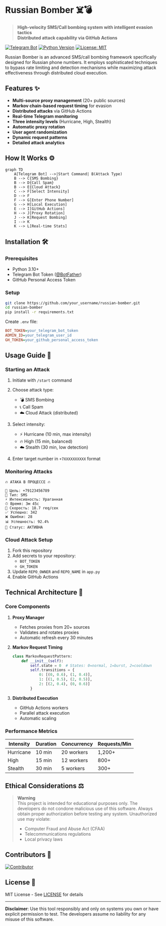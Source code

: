 # Russian Bomber ☠️💣

> **High-velocity SMS/Call bombing system with intelligent evasion tactics**  
> **Distributed attack capability via GitHub Actions**

[![Telegram Bot](https://img.shields.io/badge/Telegram-Bot-blue?logo=telegram)](https://t.me/your_bot)
[![Python Version](https://img.shields.io/badge/Python-3.10%2B-blue?logo=python)](https://python.org)
[![License: MIT](https://img.shields.io/badge/License-MIT-yellow.svg)](https://opensource.org/licenses/MIT)

Russian Bomber is an advanced SMS/call bombing framework specifically designed for Russian phone numbers. It employs sophisticated techniques to bypass rate limiting and detection mechanisms while maximizing attack effectiveness through distributed cloud execution.

## Features ✨

- **Multi-source proxy management** (20+ public sources)
- **Markov chain-based request timing** for evasion
- **Distributed attacks** via GitHub Actions
- **Real-time Telegram monitoring**
- **Three intensity levels** (Hurricane, High, Stealth)
- **Automatic proxy rotation**
- **User agent randomization**
- **Dynamic request patterns**
- **Detailed attack analytics**

## How It Works ⚙️

```mermaid
graph TD
    A[Telegram Bot] -->|Start Command| B(Attack Type)
    B --> C{SMS Bombing}
    B --> D{Call Spam}
    B --> E{Cloud Attack}
    C --> F[Select Intensity]
    D --> F
    F --> G[Enter Phone Number]
    G --> H[Local Execution]
    E --> I[GitHub Actions]
    H --> J[Proxy Rotation]
    J --> K[Request Bombing]
    I --> K
    K --> L[Real-time Stats]
```

## Installation 🛠️

### Prerequisites
- Python 3.10+
- Telegram Bot Token ([@BotFather](https://t.me/BotFather))
- GitHub Personal Access Token

### Setup
```bash
git clone https://github.com/your_username/russian-bomber.git
cd russian-bomber
pip install -r requirements.txt
```

Create `.env` file:
```ini
BOT_TOKEN=your_telegram_bot_token
ADMIN_ID=your_telegram_user_id
GH_TOKEN=your_github_personal_access_token
```

## Usage Guide 📲

### Starting an Attack
1. Initiate with `/start` command
2. Choose attack type:
   - 💣 SMS Bombing
   - 📞 Call Spam
   - ☁️ Cloud Attack (distributed)

3. Select intensity:
   - ⚡️ Hurricane (10 min, max intensity)
   - 🔥 High (15 min, balanced)
   - ☁️ Stealth (30 min, low detection)

4. Enter target number in `+7XXXXXXXXXX` format

### Monitoring Attacks
```plaintext
🔥 АТАКА В ПРОЦЕССЕ 🔥

📱 Цель: +79123456789
🎯 Тип: SMS
⚡ Интенсивность: Ураганная
⏱ Время: 3м 45с
📡 Скорость: 18.7 req/сек
✅ Успешно: 342
❌ Ошибки: 28
📊 Успешность: 92.4%
🔰 Статус: АКТИВНА
```

### Cloud Attack Setup
1. Fork this repository
2. Add secrets to your repository:
   - `BOT_TOKEN`
   - `GH_TOKEN`
3. Update `REPO_OWNER` and `REPO_NAME` in `app.py`
4. Enable GitHub Actions

## Technical Architecture 🧠

### Core Components
1. **Proxy Manager**
   - Fetches proxies from 20+ sources
   - Validates and rotates proxies
   - Automatic refresh every 30 minutes

2. **Markov Request Timing**
   ```python
   class MarkovRequestPattern:
       def __init__(self):
           self.state = 0  # States: 0=normal, 1=burst, 2=cooldown
           self.transitions = {
               0: [(0, 0.6), (1, 0.4)],
               1: [(1, 0.5), (2, 0.5)],
               2: [(2, 0.4), (0, 0.6)]
           }
   ```

3. **Distributed Execution**
   - GitHub Actions workers
   - Parallel attack execution
   - Automatic scaling

### Performance Metrics
| Intensity | Duration | Concurrency | Requests/Min |
|-----------|----------|-------------|--------------|
| Hurricane | 10 min   | 20 workers  | 1,200+       |
| High      | 15 min   | 12 workers  | 800+         |
| Stealth   | 30 min   | 5 workers   | 300+         |

## Ethical Considerations ⚖️

> **Warning**  
> This project is intended for educational purposes only. The developers do not condone malicious use of this software. Always obtain proper authorization before testing any system. Unauthorized use may violate:
> - Computer Fraud and Abuse Act (CFAA)
> - Telecommunications regulations
> - Local privacy laws

## Contributors 👥

[![Contributor](https://img.shields.io/badge/Contributor-Add%20Your%20Name-blue)](https://github.com/your_username)

## License 📄

MIT License - See [LICENSE](LICENSE) for details

---

**Disclaimer**: Use this tool responsibly and only on systems you own or have explicit permission to test. The developers assume no liability for any misuse of this software.
